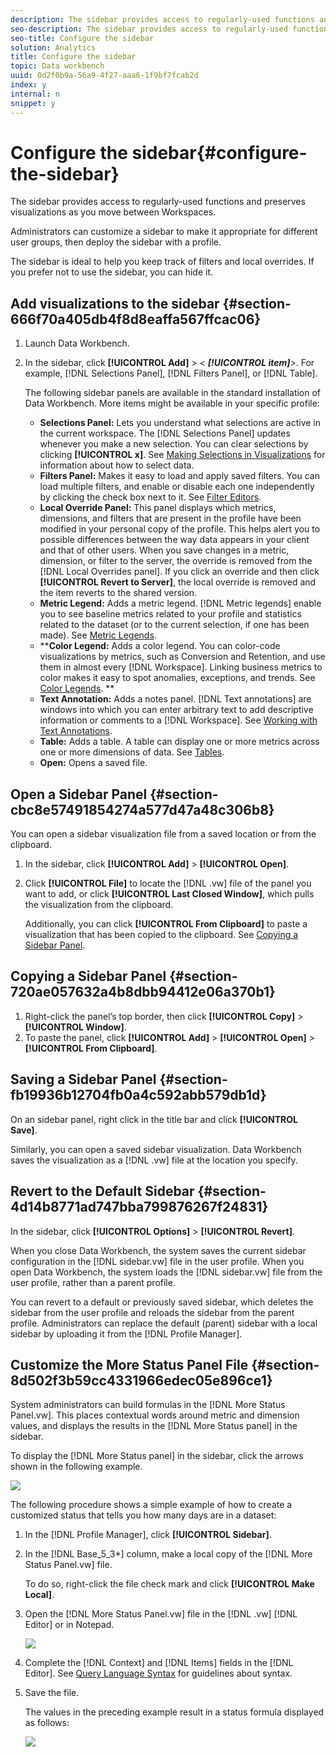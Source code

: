 ```yaml
---
description: The sidebar provides access to regularly-used functions and preserves visualizations as you move between Workspaces.
seo-description: The sidebar provides access to regularly-used functions and preserves visualizations as you move between Workspaces.
seo-title: Configure the sidebar
solution: Analytics
title: Configure the sidebar
topic: Data workbench
uuid: 0d2f0b9a-56a9-4f27-aaa6-1f9bf7fcab2d
index: y
internal: n
snippet: y
---
```


# Configure the sidebar{#configure-the-sidebar}

The sidebar provides access to regularly-used functions and preserves visualizations as you move between Workspaces.

 Administrators can customize a sidebar to make it appropriate for different user groups, then deploy the sidebar with a profile.

The sidebar is ideal to help you keep track of filters and local overrides. If you prefer not to use the sidebar, you can hide it.

## Add visualizations to the sidebar {#section-666f70a405db4f8d8eaffa567ffcac06}

1. Launch Data Workbench. 
1. In the sidebar, click **[!UICONTROL Add]** > *< **[!UICONTROL item]**>*. For example, [!DNL Selections Panel], [!DNL Filters Panel], or [!DNL Table].

   The following sidebar panels are available in the standard installation of Data Workbench. More items might be available in your specific profile:

    * **Selections Panel:** Lets you understand what selections are active in the current workspace. The [!DNL Selections Panel] updates whenever you make a new selection. You can clear selections by clicking **[!UICONTROL x]**. See [Making Selections in Visualizations](../../home/c-get-started/c-vis/c-sel-vis/c-sel-vis.md#concept-012870ec22c7476e9afbf3b8b2515746) for information about how to select data. 
    * **Filters Panel:** Makes it easy to load and apply saved filters. You can load multiple filters, and enable or disable each one independently by clicking the check box next to it. See [Filter Editors](../../home/c-get-started/c-analysis-vis/c-filter-editors/c-filter-editors.md#concept-2f343ecbed8240f18b0c1f1eccef11e3). 
    * **Local Override Panel:** This panel displays which metrics, dimensions, and filters that are present in the profile have been modified in your personal copy of the profile. This helps alert you to possible differences between the way data appears in your client and that of other users. When you save changes in a metric, dimension, or filter to the server, the override is removed from the [!DNL Local Overrides panel]. If you click an override and then click **[!UICONTROL Revert to Server]**, the local override is removed and the item reverts to the shared version. 
    * **Metric Legend:** Adds a metric legend. [!DNL Metric legends] enable you to see baseline metrics related to your profile and statistics related to the dataset (or to the current selection, if one has been made). See [Metric Legends](../../home/c-get-started/c-analysis-vis/c-legends/c-metric-leg.md#concept-e7195bc8f7844ae295bda3a88b028d5b). 
    * ****Color Legend:** Adds a color legend. You can color-code visualizations by metrics, such as Conversion and Retention, and use them in almost every [!DNL Workspace]. Linking business metrics to color makes it easy to spot anomalies, exceptions, and trends. See [Color Legends](../../home/c-get-started/c-analysis-vis/c-legends/c-color-leg.md#concept-f84d51dc0d6547f981d0642fc2d01358). ** 
    * **Text Annotation:** Adds a notes panel. [!DNL Text annotations] are windows into which you can enter arbitrary text to add descriptive information or comments to a [!DNL Workspace]. See [Working with Text Annotations](../../home/c-get-started/c-analysis-vis/c-annots/c-text-annots.md#concept-55b4aa3e0c58470b8e3c9d452e12a777). 
    * **Table:** Adds a table. A table can display one or more metrics across one or more dimensions of data. See [Tables](../../home/c-get-started/c-analysis-vis/c-tables/c-tables.md#concept-c632cb8ad9724f90ac5c294d52ae667f). 
    * **Open:** Opens a saved file.

## Open a Sidebar Panel {#section-cbc8e57491854274a577d47a48c306b8}

You can open a sidebar visualization file from a saved location or from the clipboard.

1. In the sidebar, click **[!UICONTROL Add]** > **[!UICONTROL Open]**. 
1. Click **[!UICONTROL File]** to locate the [!DNL .vw] file of the panel you want to add, or click **[!UICONTROL Last Closed Window]**, which pulls the visualization from the clipboard.

   Additionally, you can click **[!UICONTROL From Clipboard]** to paste a visualization that has been copied to the clipboard. See [Copying a Sidebar Panel](../../home/c-get-started/c-config-sidebar.md#section-720ae057632a4b8dbb94412e06a370b1).

## Copying a Sidebar Panel {#section-720ae057632a4b8dbb94412e06a370b1}

1. Right-click the panel’s top border, then click **[!UICONTROL Copy]** > **[!UICONTROL Window]**. 
1. To paste the panel, click **[!UICONTROL Add]** > **[!UICONTROL Open]** > **[!UICONTROL From Clipboard]**.

## Saving a Sidebar Panel {#section-fb19936b12704fb0a4c592abb579db1d}

On an sidebar panel, right click in the title bar and click **[!UICONTROL Save]**.

Similarly, you can open a saved sidebar visualization. Data Workbench saves the visualization as a [!DNL .vw] file at the location you specify.

## Revert to the Default Sidebar {#section-4d14b8771ad747bba799876267f24831}

In the sidebar, click **[!UICONTROL Options]** > **[!UICONTROL Revert]**.

When you close Data Workbench, the system saves the current sidebar configuration in the [!DNL sidebar.vw] file in the user profile. When you open Data Workbench, the system loads the [!DNL sidebar.vw] file from the user profile, rather than a parent profile.

You can revert to a default or previously saved sidebar, which deletes the sidebar from the user profile and reloads the sidebar from the parent profile. Administrators can replace the default (parent) sidebar with a local sidebar by uploading it from the [!DNL Profile Manager].

## Customize the More Status Panel File {#section-8d502f3b59cc4331966edec05e896ce1}

System administrators can build formulas in the [!DNL More Status Panel.vw]. This places contextual words around metric and dimension values, and displays the results in the [!DNL More Status panel] in the sidebar.

To display the [!DNL More Status panel] in the sidebar, click the arrows shown in the following example.

![](assets/more_status_panel_arrows.png)

The following procedure shows a simple example of how to create a customized status that tells you how many days are in a dataset:

1. In the [!DNL Profile Manager], click **[!UICONTROL Sidebar\]**. 

1. In the [!DNL Base_5_3*] column, make a local copy of the [!DNL More Status Panel.vw] file.

   To do so, right-click the file check mark and click **[!UICONTROL Make Local]**. 

1. Open the [!DNL More Status Panel.vw] file in the [!DNL .vw] [!DNL Editor] or in Notepad.

   ![](assets/more_status_panel_file.png)

1. Complete the [!DNL Context] and [!DNL Items] fields in the [!DNL Editor]. See [Query Language Syntax](../../home/c-get-started/c-qry-lang-syntx/c-qry-lang-syntx.md#concept-15d1d3f5164a47d49468c5acb7299d9f) for guidelines about syntax. 

1. Save the file.

   The values in the preceding example result in a status formula displayed as follows:

   ![](assets/more_status_panel.png)

